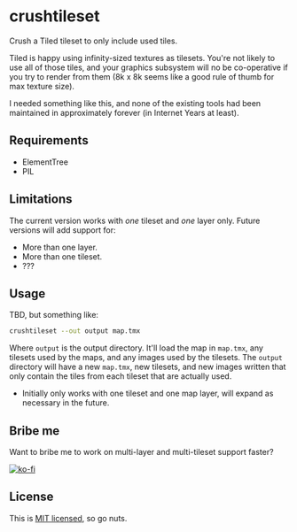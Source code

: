# crushtileset

Crush a Tiled tileset to only include used tiles.

Tiled is happy using infinity-sized textures as tilesets. You're not likely to
use all of those tiles, and your graphics subsystem will no be co-operative if
you try to render from them (8k x 8k seems like a good rule of thumb for max
texture size).

I needed something like this, and none of the existing tools had been
maintained in approximately forever (in Internet Years at least).

## Requirements

* ElementTree
* PIL

## Limitations

The current version works with *one* tileset and *one* layer only. Future
versions will add support for:

* More than one layer.
* More than one tileset.
* ???

## Usage

TBD, but something like:

```sh
crushtileset --out output map.tmx
```

Where `output` is the output directory. It'll load the map in `map.tmx`, any
tilesets used by the maps, and any images used by the tilesets. The `output`
directory will have a new `map.tmx`, new tilesets, and new images written
that only contain the tiles from each tileset that are actually used.

* Initially only works with one tileset and one map layer, will expand as
  necessary in the future.

## Bribe me

Want to bribe me to work on multi-layer and multi-tileset support faster?

[![ko-fi](https://ko-fi.com/img/githubbutton_sm.svg)](https://ko-fi.com/U7U541Y8C)

## License

This is [MIT licensed](LICENSE.md), so go nuts.
